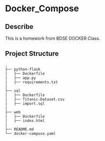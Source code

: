 # Docker_Compose

## Describe 
This is a homework from BDSE DOCKER Class. 



## Project Structure
```
.
├── python-flask
|   ├── Dockerfile
|   ├── app.py
|   ├── requirements.txt
|
├── sql
|   ├── Dockerfile
|   ├── Titanic-Dataset.csv
|   ├── import.sql
|
├── web
|   ├── Dockerfile
|   ├── index.html
|
├── README.md
└── docker-compose.yaml
    
```
